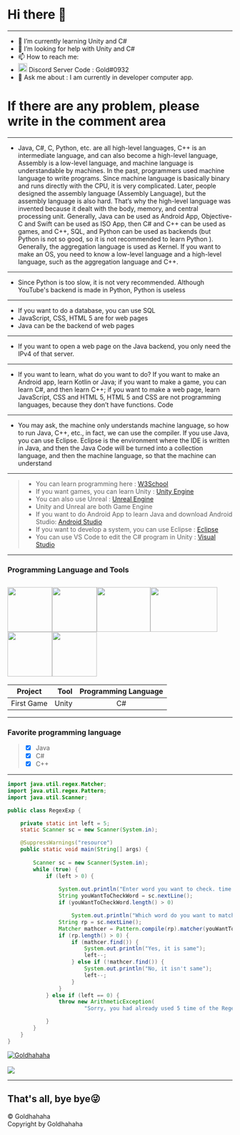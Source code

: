 # Hi there 👋
------
- 🌱 I’m currently learning Unity and C#
- 🤔 I’m looking for help with Unity and C# 
- 📫 How to reach me:
- <img src = https://raw.githubusercontent.com/SamuelCodez/SamuelCodez/main/discord.ico width="20" height="20"> Discord Server Code : Gold#0932
- 💬 Ask me about : I am currently in developer computer app.
# If there are any problem, please write in the comment area
------
- Java, C#, C, Python, etc. are all high-level languages, C++ is an intermediate language, and can also become a high-level language, Assembly is a low-level language, and machine language is understandable by machines. In the past, programmers used machine language to write programs. Since machine language is basically binary and runs directly with the CPU, it is very complicated. Later, people designed the assembly language (Assembly Language), but the assembly language is also hard. That’s why the high-level language was invented because it dealt with the body, memory, and central processing unit. Generally, Java can be used as Android App, Objective-C and Swift can be used as ISO App, then C# and C++ can be used as games, and C++, SQL, and Python can be used as backends (but Python is not so good, so it is not recommended to learn Python ). Generally, the aggregation language is used as Kernel. If you want to make an OS, you need to know a low-level language and a high-level language, such as the aggregation language and C++.
------
- Since Python is too slow, it is not very recommended. Although YouTube's backend is made in Python, Python is useless
------
- If you want to do a database, you can use SQL
- JavaScript, CSS, HTML 5 are for web pages
- Java can be the backend of web pages
------
- If you want to open a web page on the Java backend, you only need the IPv4 of that server.
------
- If you want to learn, what do you want to do? If you want to make an Android app, learn Kotlin or Java; if you want to make a game, you can learn C#, and then learn C++; if you want to make a web page, learn JavaScript, CSS and HTML 5, HTML 5 and CSS are not programming languages, because they don’t have functions. Code
------
- You may ask, the machine only understands machine language, so how to run Java, C++, etc., in fact, we can use the compiler. If you use Java, you can use Eclipse. Eclipse is the environment where the IDE is written in Java, and then the Java Code will be turned into a collection language, and then the machine language, so that the machine can understand
------
> * You can learn programming here : [W3School](https://www.w3schools.com/)
> * If you want games, you can learn Unity : [Unity Engine](https://unity.com/)
> * You can also use Unreal : [Unreal Engine](https://www.unrealengine.com/en-US/)
> * Unity and Unreal are both Game Engine
> * If you want to do Android App to learn Java and download Android Studio: [Android Studio](https://developer.android.com/studio)
> * If you want to develop a system, you can use Eclipse : [Eclipse](https://www.eclipse.org/)
> * You can use VS Code to edit the C# program in Unity : [Visual Studio](https://code.visualstudio.com/)
------
### Programming Language and Tools
<img src = "https://upload.wikimedia.org/wikipedia/en/3/30/Java_programming_language_logo.svg" width="100" height="100"><img src = "https://miro.medium.com/max/300/1*A_Hg7NPIoARg0RmdsVapqg.png" width="100" height="100"><img src = "https://i.ytimg.com/vi/lCVdROzH05U/hqdefault.jpg" width="120" height="100"><img src = "https://cdn.vox-cdn.com/thumbor/mbbw4EGgw611_LVWUtF3VhKD9_Q=/0x0:1200x630/1200x800/filters:focal(504x219:696x411)/cdn.vox-cdn.com/uploads/chorus_image/image/67287973/Unity_1200X630.0.png" width="150" height="100"><img src = "https://cdn.freebiesupply.com/logos/large/2x/visual-studio-code-logo-png-transparent.png" width="100" height="100"><img src = "https://iconarchive.com/download/i98223/dakirby309/simply-styled/Blender.ico" width="100" height="100">
------
|Project      | Tool   |  Programming Language|
| --------   | -----:  | :----:  |
| First Game    | Unity |   C#   |
------
### Favorite programming language
> * [x] Java
> * [x] C#
> * [x] C++
------
```java
import java.util.regex.Matcher;
import java.util.regex.Pattern;
import java.util.Scanner;

public class RegexExp {

	private static int left = 5;
	static Scanner sc = new Scanner(System.in);

	@SuppressWarnings("resource")
	public static void main(String[] args) {
	
		Scanner sc = new Scanner(System.in);
		while (true) {
			if (left > 0) {
				
				System.out.println("Enter word you want to check. time left : " + left);
				String youWantToCheckWord = sc.nextLine();
				if (youWantToCheckWord.length() > 0)

					System.out.println("Which word do you want to match. time left : " + left);
				String rp = sc.nextLine();
				Matcher mathcer = Pattern.compile(rp).matcher(youWantToCheckWord);
				if (rp.length() > 0) {
					if (mathcer.find()) {
						System.out.println("Yes, it is same");
						left--;
					} else if (!mathcer.find()) {
						System.out.println("No, it isn't same");
						left--;
					}
				}
			} else if (left == 0) {
				throw new ArithmeticException(
						"Sorry, you had already used 5 time of the Regex, to avoid your conputer is crashed please run again");

			}
		}
	}
}
```
 <a href="https://github.com/Goldhahaha">
  <img align="center" src="https://github-readme-stats.vercel.app/api?username=Goldhahaha&show_icons=true&include_all_commits=true&show_icons=true&theme=dark" alt="Goldhahaha" />
</a>
<br><br>
<a href="https://github.com/Goldhahaha">
 <img align="center" src="https://github-readme-stats.vercel.app/api/top-langs/?username=Goldhahaha&theme=dark">
</a>

------
## That's all, bye bye😜
© Goldhahaha
<br>
Copyright by Goldhahaha
